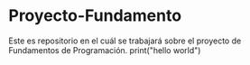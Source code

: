 # Proyecto-Fundamento
Este es repositorio en el cuál se trabajará sobre el proyecto de Fundamentos de Programación.
print("hello world")
